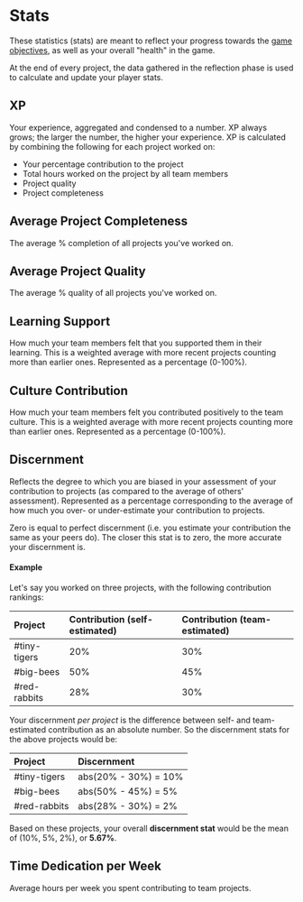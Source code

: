 # Stats

These statistics (stats) are meant to reflect your progress towards the [game objectives][game-objectives], as well as your overall "health" in the game.

At the end of every project, the data gathered in the reflection phase is used to calculate and update your player stats.

## XP

Your experience, aggregated and condensed to a number. XP always grows; the larger the number, the higher your experience. XP is calculated by combining the following for each project worked on:

- Your percentage contribution to the project
- Total hours worked on the project by all team members
- Project quality
- Project completeness

## Average Project Completeness

The average % completion of all projects you've worked on.

## Average Project Quality

The average % quality of all projects you've worked on.

## Learning Support

How much your team members felt that you supported them in their learning. This is a weighted average with more recent projects counting more than earlier ones. Represented as a percentage (0-100%).

## Culture Contribution

How much your team members felt you contributed positively to the team culture. This is a weighted average with more recent projects counting more than earlier ones. Represented as a percentage (0-100%).

## Discernment

Reflects the degree to which you are biased in your assessment of your contribution to projects (as compared to the average of others' assessment). Represented as a percentage corresponding to the average of how much you over- or under-estimate your contribution to projects.

Zero is equal to perfect discernment (i.e. you estimate your contribution the same as your peers do). The closer this stat is to zero, the more accurate your discernment is.

#### Example

Let's say you worked on three projects, with the following contribution rankings:

| Project      | Contribution (self-estimated) | Contribution (team-estimated) |
|:-------------|:------------------------------|:------------------------------|
| #tiny-tigers | 20%                           | 30%                           |
| #big-bees    | 50%                           | 45%                           |
| #red-rabbits | 28%                           | 30%                           |

Your discernment _per project_ is the difference between self- and team-estimated contribution as an absolute number. So the discernment stats for the above projects would be:

| Project      | Discernment          |
|:-------------|:---------------------|
| #tiny-tigers | abs(20% - 30%) = 10% |
| #big-bees    | abs(50% - 45%) = 5%  |
| #red-rabbits | abs(28% - 30%) = 2%  |

Based on these projects, your overall **discernment stat** would be the mean of (10%, 5%, 2%), or **5.67%**.

## Time Dedication per Week

Average hours per week you spent contributing to team projects.

[game-objectives]: ./Boundaries.md#objectives
